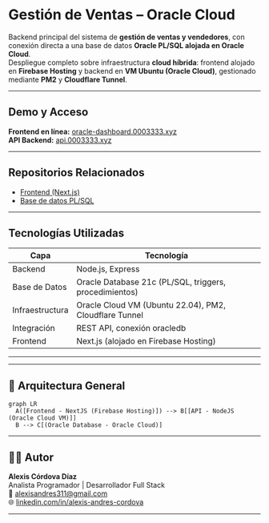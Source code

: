# Gestión de Ventas – Oracle Cloud

Backend principal del sistema de **gestión de ventas y vendedores**, con conexión directa a una base de datos **Oracle PL/SQL alojada en Oracle Cloud**.  
Despliegue completo sobre infraestructura **cloud híbrida**: frontend alojado en **Firebase Hosting** y backend en **VM Ubuntu (Oracle Cloud)**, gestionado mediante **PM2** y **Cloudflare Tunnel**.

---

## Demo y Acceso

**Frontend en línea:** [oracle-dashboard.0003333.xyz](https://oracle-dashboard.0003333.xyz)  
**API Backend:** [api.0003333.xyz](https://api.0003333.xyz)

---

## Repositorios Relacionados

- [Frontend (Next.js)](https://github.com/alex3373/frontend_ventas)
- [Base de datos PL/SQL](https://github.com/alex3373/BBDD_SQL-PLSQL)

---

## Tecnologías Utilizadas

| Capa | Tecnología |
|------|-------------|
| Backend | Node.js, Express |
| Base de Datos | Oracle Database 21c (PL/SQL, triggers, procedimientos) |
| Infraestructura | Oracle Cloud VM (Ubuntu 22.04), PM2, Cloudflare Tunnel |
| Integración | REST API, conexión oracledb |
| Frontend | Next.js (alojado en Firebase Hosting) |

---

---

## 🧱 Arquitectura General

```mermaid
graph LR
  A([Frontend - NextJS (Firebase Hosting)]) --> B[[API - NodeJS (Oracle Cloud VM)]]
  B --> C[(Oracle Database - Oracle Cloud)]
```

---

## 👨‍💻 Autor

**Alexis Córdova Díaz**  
Analista Programador | Desarrollador Full Stack  
📧 alexisandres311@gmail.com  
🌐 [linkedin.com/in/alexis-andres-cordova](https://linkedin.com/in/alexis-andres-cordova)

---


